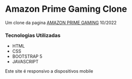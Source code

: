 # Amazon Prime Gaming Clone

Um clone da pagina <a href="https://gaming.amazon.com/prime-gaming-capsule-dec-22/dp/amzn1.pg.item.9a2e7526-0656-4772-9182-3decfca69b01">AMAZON PRIME GAMING</a> 10/2022

### Tecnologias Utilizadas
<ul>
    <li>HTML</li>
    <li>CSS</li>
    <li>BOOTSTRAP 5</li>
    <li>JAVASCRIPT</li>
</ul>

Este site é responsivo a dispositivos mobile
